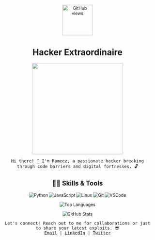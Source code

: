 <!-- Header -->
<p align="center">
  <a href="https://github.com/rameez2005"><img alt="GitHub views" src="https://komarev.com/ghpvc/?username=rameez2005&label=Profile+Views&color=blueviolet&style=plastic" width="100" /></a>
</p>

<h1 align="center">Hacker Extraordinaire</h1>

<!-- ASCII Art -->
<p align="center">
  <img src="https://media.giphy.com/media/1rMkx4rCr9Bxu7aHsl/giphy.gif" width="300">
</p>

<!-- Intro -->
<p align="center">
  <samp>
    Hi there! 👋 I'm Rameez, a passionate hacker breaking through code barriers and digital fortresses. 🔓
  </samp>
</p>

<!-- Code Skills -->
<h2 align="center">👨‍💻 Skills & Tools</h2>

<p align="center">
  <img src="https://img.shields.io/badge/-Python-3776AB?style=for-the-badge&logo=python&logoColor=white" alt="Python">
  <img src="https://img.shields.io/badge/-JavaScript-F7DF1E?style=for-the-badge&logo=javascript&logoColor=white" alt="JavaScript">
  <img src="https://img.shields.io/badge/-Linux-FCC624?style=for-the-badge&logo=linux&logoColor=white" alt="Linux">
  <img src="https://img.shields.io/badge/-Git-F05032?style=for-the-badge&logo=git&logoColor=white" alt="Git">
  <img src="https://img.shields.io/badge/-VSCode-007ACC?style=for-the-badge&logo=visual-studio-code&logoColor=white" alt="VSCode">
</p>

<!-- Stats -->
<p align="center">
  <img src="https://github-readme-stats.vercel.app/api/top-langs/?username=rameez2005&layout=compact&theme=radical" alt="Top Languages">
</p>

<p align="center">
  <img src="https://github-readme-stats.vercel.app/api?username=rameez2005&show_icons=true&theme=radical" alt="GitHub Stats">
</p>

<!-- Connect -->
<p align="center">
  <samp>
    Let's connect! Reach out to me for collaborations or just to share your latest exploits. 😎
    <br>
    <a href="mailto:rameez@example.com">Email</a> |
    <a href="https://linkedin.com/in/rameez2005">LinkedIn</a> |
    <a href="https://twitter.com/rameez2005">Twitter</a>
  </samp>
</p>
